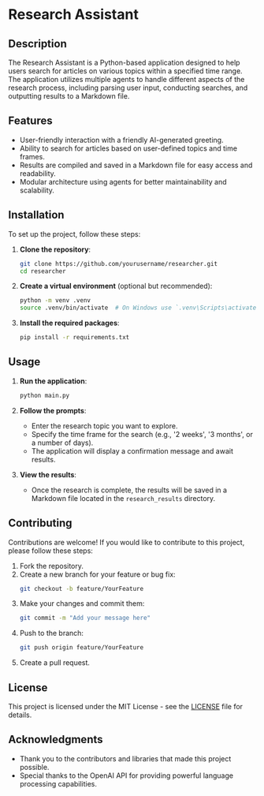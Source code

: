 # Research Assistant

## Description

The Research Assistant is a Python-based application designed to help users search for articles on various topics within a specified time range. The application utilizes multiple agents to handle different aspects of the research process, including parsing user input, conducting searches, and outputting results to a Markdown file.

## Features

- User-friendly interaction with a friendly AI-generated greeting.
- Ability to search for articles based on user-defined topics and time frames.
- Results are compiled and saved in a Markdown file for easy access and readability.
- Modular architecture using agents for better maintainability and scalability.

## Installation

To set up the project, follow these steps:

1. **Clone the repository**:
   ```bash
   git clone https://github.com/yourusername/researcher.git
   cd researcher
   ```

2. **Create a virtual environment** (optional but recommended):
   ```bash
   python -m venv .venv
   source .venv/bin/activate  # On Windows use `.venv\Scripts\activate`
   ```

3. **Install the required packages**:
   ```bash
   pip install -r requirements.txt
   ```

## Usage

1. **Run the application**:
   ```bash
   python main.py
   ```

2. **Follow the prompts**:
   - Enter the research topic you want to explore.
   - Specify the time frame for the search (e.g., '2 weeks', '3 months', or a number of days).
   - The application will display a confirmation message and await results.

3. **View the results**:
   - Once the research is complete, the results will be saved in a Markdown file located in the `research_results` directory.

## Contributing

Contributions are welcome! If you would like to contribute to this project, please follow these steps:

1. Fork the repository.
2. Create a new branch for your feature or bug fix:
   ```bash
   git checkout -b feature/YourFeature
   ```
3. Make your changes and commit them:
   ```bash
   git commit -m "Add your message here"
   ```
4. Push to the branch:
   ```bash
   git push origin feature/YourFeature
   ```
5. Create a pull request.

## License

This project is licensed under the MIT License - see the [LICENSE](LICENSE) file for details.

## Acknowledgments

- Thank you to the contributors and libraries that made this project possible.
- Special thanks to the OpenAI API for providing powerful language processing capabilities.

